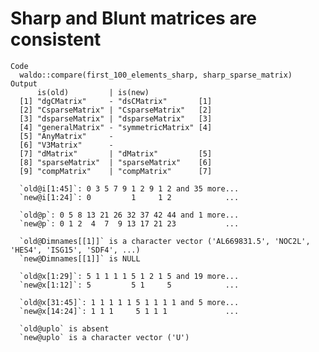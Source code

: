 # Sharp and Blunt matrices are consistent

    Code
      waldo::compare(first_100_elements_sharp, sharp_sparse_matrix)
    Output
          is(old)         | is(new)              
      [1] "dgCMatrix"     - "dsCMatrix"       [1]
      [2] "CsparseMatrix" | "CsparseMatrix"   [2]
      [3] "dsparseMatrix" | "dsparseMatrix"   [3]
      [4] "generalMatrix" - "symmetricMatrix" [4]
      [5] "AnyMatrix"     -                      
      [6] "V3Matrix"      -                      
      [7] "dMatrix"       | "dMatrix"         [5]
      [8] "sparseMatrix"  | "sparseMatrix"    [6]
      [9] "compMatrix"    | "compMatrix"      [7]
      
      `old@i[1:45]`: 0 3 5 7 9 1 2 9 1 2 and 35 more...
      `new@i[1:24]`: 0         1     1 2            ...
      
      `old@p`: 0 5 8 13 21 26 32 37 42 44 and 1 more...
      `new@p`: 0 1 2  4  7  9 13 17 21 23           ...
      
      `old@Dimnames[[1]]` is a character vector ('AL669831.5', 'NOC2L', 'HES4', 'ISG15', 'SDF4', ...)
      `new@Dimnames[[1]]` is NULL
      
      `old@x[1:29]`: 5 1 1 1 1 5 1 2 1 5 and 19 more...
      `new@x[1:12]`: 5         5 1     5            ...
      
      `old@x[31:45]`: 1 1 1 1 1 5 1 1 1 1 and 5 more...
      `new@x[14:24]`: 1 1 1     5 1 1 1             ...
      
      `old@uplo` is absent
      `new@uplo` is a character vector ('U')

